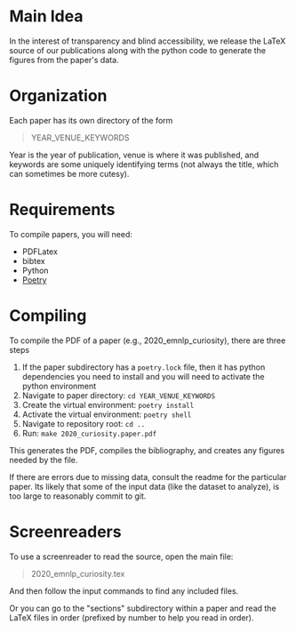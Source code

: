 # Main Idea

In the interest of transparency and blind accessibility, we release the LaTeX
source of our publications along with the python code to generate the figures
from the paper's data.

# Organization

Each paper has its own directory of the form

> YEAR_VENUE_KEYWORDS

Year is the year of publication, venue is where it was published, and keywords
are some uniquely identifying terms (not always the title, which can sometimes
be more cutesy).

# Requirements

To compile papers, you will need:

- PDFLatex
- bibtex
- Python
- [Poetry](https://python-poetry.org)

# Compiling

To compile the PDF of a paper (e.g., 2020_emnlp_curiosity), there are three steps

1. If the paper subdirectory has a `poetry.lock` file, then it has python dependencies you need to install and you will need to activate the python environment
1. Navigate to paper directory: `cd YEAR_VENUE_KEYWORDS`
1. Create the virtual environment: `poetry install`
1. Activate the virtual environment: `poetry shell`
1. Navigate to repository root: `cd ..`
1. Run: `make 2020_curiosity.paper.pdf`

This generates the PDF, compiles the bibliography, and creates any figures
needed by the file.

If there are errors due to missing data, consult the readme for the particular paper. Its likely that some of the input data (like the dataset to analyze), is too large to reasonably commit to git.

# Screenreaders

To use a screenreader to read the source, open the main file:

> 2020_emnlp_curiosity.tex

And then follow the input commands to find any included files.

Or you can go to the "sections" subdirectory within a paper and read the LaTeX
files in order (prefixed by number to help you read in order).
